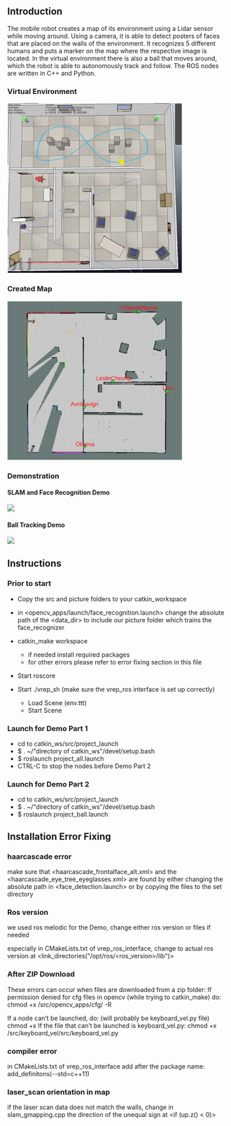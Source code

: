 ## Introduction
The mobile robot creates a map of its environment using a Lidar sensor while moving around. Using a camera, it is able to detect posters of faces that are placed on the walls of the environment. It recognizes 5 different humans and puts a marker on the map where the respective image is located.
In the virtual environment there is also a ball that moves around, which the robot is able to autonomously track and follow. The ROS nodes are written in C++ and Python.

### Virtual Environment

<p align="left">
  <img width="400" src="Report/simulationEnvironment.jpg">
</p>

### Created Map

<p align="left">
  <img width="400" src="Report/mapCreated.jpg">
</p>

### Demonstration

#### SLAM and Face Recognition Demo

<img src="Report/SLAMDemo.gif">

#### Ball Tracking Demo

<img src="Report/TrackBallDemo.gif">



## Instructions

### Prior to start

- Copy the src and picture folders to your catkin_workspace

- in <opencv_apps/launch/face_recognition.launch> change the absolute path of the <data_dir> to include our picture folder which trains the face_recognizer

- catkin_make workspace
	- if needed install required packages
	- for other errors please refer to error fixing section in this file

- Start roscore

- Start ./vrep_sh (make sure the vrep_ros interface is set up correctly)
	- Load Scene (env.ttt)
	- Start Scene

### Launch for Demo Part 1

- cd to catkin_ws/src/project_launch
- $ . ~/"directory of catkin_ws"/devel/setup.bash
- $ roslaunch project_all.launch
- CTRL-C to stop the nodes before Demo Part 2

### Launch for Demo Part 2
- cd to catkin_ws/src/project_launch
- $ . ~/"directory of catkin_ws"/devel/setup.bash
- $ roslaunch project_ball.launch


## Installation Error Fixing

### haarcascade error
make sure that <haarcascade_frontalface_alt.xml> and the <haarcascade_eye_tree_eyeglasses.xml> are found by either changing the absolute path in <face_detection.launch> or by copying the files to the set directory

### Ros version
we used ros melodic for the Demo, 
change either ros version or files if needed

especially in CMakeLists.txt of vrep_ros_interface, change to actual ros version at <link_directories("/opt/ros/<ros_version>/lib")>

### After ZIP Download
These errors can occur when files are downloaded from a zip folder:
If permission denied for cfg files in opencv (while trying to catkin_make) do:
chmod +x <directory of catkin workspace>/src/opencv_apps/cfg/ -R

If a node can’t be launched, do: (will probably be keyboard_vel.py file)
chmod +x <directory of the node file in the src folder>
		If the file that can’t be launched is keyboard_vel.py:
chmod +x <directory of catkin_ws>/src/keyboard_vel/src/keyboard_vel.py

### compiler error
in CMakeLists.txt of vrep_ros_interface add after the package name: add_definitons(--std=c++11)

### laser_scan orientation in map
if the laser scan data does not match the walls, change in slam_gmapping.cpp the direction of the unequal sign at <if (up.z() < 0)>
